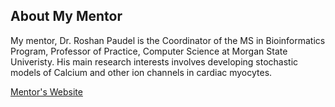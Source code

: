 ## About My Mentor

My mentor, Dr. Roshan Paudel is the Coordinator of the MS in Bioinformatics Program, Professor of Practice, Computer Science at Morgan State Univeristy. His main research interests involves developing stochastic models of Calcium and other ion channels in cardiac myocytes.

[Mentor's Website]([https://www.linkedin.com/in/jiangnan-peng-5b576225/](https://www.linkedin.com/in/roshan-paudel-ph-d-b3438488/))


